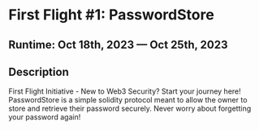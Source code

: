 # First Flight #1: PasswordStore

## Runtime: Oct 18th, 2023 — Oct 25th, 2023

## Description

First Flight Initiative - New to Web3 Security? Start your journey here! PasswordStore is a simple solidity protocol meant to allow the owner to store and retrieve their password securely. Never worry about forgetting your password again!
